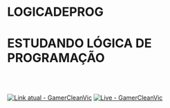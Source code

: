 # LOGICADEPROG
<div style="text-transform:uppercase;"><h1>Estudando Lógica de Programação</h1></div><br><br>

[![Link atual - GamerCleanVic](https://img.shields.io/static/v1?label=Estudo&nbsp;Atual&message=Abrir&color=%234f0faf&logo=Firefox&logoColor=%23ffffff)](https://github.com/GamerCleanVic/javascript) [![Live - GamerCleanVic](https://img.shields.io/static/v1?label=Site&nbsp;GH-Pages&message=Abrir&color=%234f0faf&logo=Twitch&logoColor=%23ffffff)](https://www.twitch.tv/jottalpb)